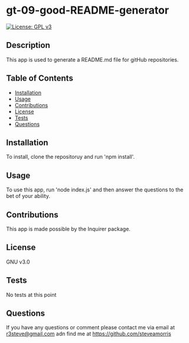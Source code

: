 # gt-09-good-README-generator
  [![License: GPL v3](https://img.shields.io/badge/License-GPLv3-blue.svg)](https://www.gnu.org/licenses/gpl-3.0)

  ## Description

  This app is used to generate a README.md file for gitHub repositories.

  ## Table of Contents
  - [Installation](#installation)
  - [Usage](#usage)
  - [Contributions](#contribution)
  - [License](#license)
  - [Tests](#tests)
  - [Questions](#questions)

  ## Installation
  
  To install, clone the repositoruy and run 'npm install'.

  ## Usage

  To use this app, run 'node index.js' and then answer the questions to the bet of your ability.

  ## Contributions

  This app is made possible by the Inquirer package.

  ## License

  GNU v3.0

  ## Tests

  No tests at this point

  ## Questions

  If you have any questions or comment please contact me via email at r3steve@gmail.com adn find me at https://github.com/steveamorris

  